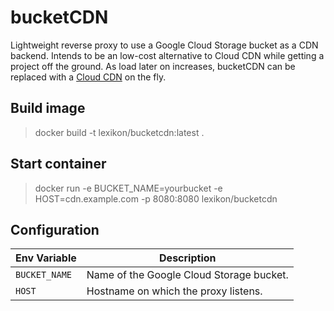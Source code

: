 # bucketCDN
Lightweight reverse proxy to use a Google Cloud Storage bucket as a CDN backend. Intends to be an low-cost alternative to Cloud CDN while getting a project off the ground. As load later on increases, bucketCDN can be replaced with a [Cloud CDN](https://cloud.google.com/cdn/docs/setting-up-cdn-with-bucket) on the fly.

## Build image
> docker build -t lexikon/bucketcdn:latest .

## Start container
> docker run -e BUCKET_NAME=yourbucket -e HOST=cdn.example.com -p 8080:8080 lexikon/bucketcdn

## Configuration
| Env Variable  | Description                              |
|---------------|------------------------------------------|
| `BUCKET_NAME` | Name of the Google Cloud Storage bucket. |
| `HOST`        | Hostname on which the proxy listens.     |
